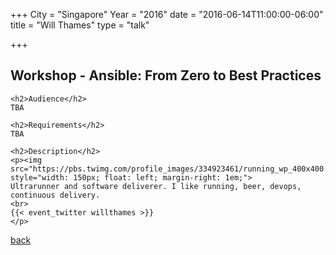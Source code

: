 +++
City = "Singapore"
Year = "2016"
date = "2016-06-14T11:00:00-06:00"
title = "Will Thames"
type = "talk"

+++

<div class="span-15">
  <div class="span-15 last">
    <h2>Workshop - Ansible: From Zero to Best Practices</h2>

    <h2>Audience</h2>
    TBA

    <h2>Requirements</h2>
    TBA

    <h2>Description</h2>
    <p><img src="https://pbs.twimg.com/profile_images/334923461/running_wp_400x400.jpg" style="width: 150px; float: left; margin-right: 1em;">
    Ultrarunner and software deliverer. I like running, beer, devops, continuous delivery.
    <br>
    {{< event_twitter willthames >}}
    </p>
  </div>
  <a href="/events/2016-singapore/proposals/">back</a>
</div>

